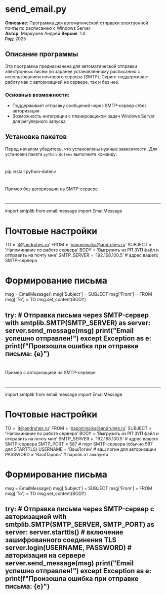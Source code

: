 # send_email.py

**Описание**: Программа для автоматической отправки электронной почты по расписанию с Windows Server  
**Автор**: Маркушев Андрей 
**Версия**: 1.0  
**Год**: 2025  

## Описание программы

Эта программа предназначена для автоматической отправки электронных писем по заранее установленному расписанию с использованием почтового сервера (SMTP). Скрипт поддерживает работу как с авторизацией на сервере, так и без нее.

### Основные возможности:
- Поддерживает отправку сообщений через SMTP-сервер с/без авторизации
- Возможность интеграции с планировщиком задач Windows Server для регулярного запуска

## Установка пакетов

Перед началом убедитесь, что установлены нужные зависимости. Для установки пакета `python-dotenv` выполните команду:

#
pip install python-dotenv
#
#
#
#
Пример без авторизации на SMTP-сервере
#
---
import smtplib
from email.message import EmailMessage

# Почтовые настройки
TO = 'it@andruhes.ru'
FROM = 'napominalka@andruhes.ru'
SUBJECT = 'Напоминание по работе сервера'
BODY = 'Выгрузить из РП ЗУП файл и отправить на почту мне'
SMTP_SERVER = '192.168.100.5'   # адрес вашего SMTP-сервера

# Формирование письма
msg = EmailMessage()
msg['Subject'] = SUBJECT
msg['From'] = FROM
msg['To'] = TO
msg.set_content(BODY)

try:
    # Отправка письма через SMTP-сервер
    with smtplib.SMTP(SMTP_SERVER) as server:
        server.send_message(msg)
    print("Email успешно отправлен!")
except Exception as e:
    print(f"Произошла ошибка при отправке письма: {e}")
---
#
#
#
#
Пример с авторизацией на SMTP-сервере
#
---
import smtplib
from email.message import EmailMessage

# Почтовые настройки
TO = 'it@andruhes.ru'
FROM = 'napominalka@andruhes.ru'
SUBJECT = 'Напоминание по работе сервера'
BODY = 'Выгрузить из РП ЗУП файл и отправить на почту мне'
SMTP_SERVER = '192.168.100.5'     # адрес вашего SMTP-сервера
SMTP_PORT = 587                   # порт SMTP-сервера (обычно 587 для STARTTLS)
USERNAME = 'ВашЛогин'            # ваш логин для авторизации
PASSWORD = 'ВашПароль'           # пароль от аккаунта

# Формирование письма
msg = EmailMessage()
msg['Subject'] = SUBJECT
msg['From'] = FROM
msg['To'] = TO
msg.set_content(BODY)

try:
    # Отправка письма через SMTP-сервер с авторизацией
    with smtplib.SMTP(SMTP_SERVER, SMTP_PORT) as server:
        server.starttls()              # включение зашифрованного соединения TLS
        server.login(USERNAME, PASSWORD)  # авторизация на сервере
        server.send_message(msg)
    print("Email успешно отправлен!")
except Exception as e:
    print(f"Произошла ошибка при отправке письма: {e}")
---
